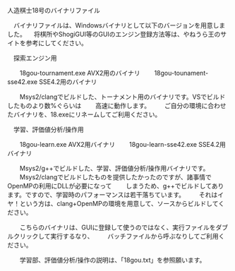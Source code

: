 人造棋士18号のバイナリファイル

　バイナリファイルは、Windowsバイナリとして以下のバージョンを用意しました。
　将棋所やShogiGUI等のGUIのエンジン登録方法等は、やねうら王のサイトを参考にしてください。

　探索エンジン用

　　18gou-tournament.exe		AVX2用のバイナリ
　　18gou-tounament-sse42.exe	SSE4.2用のバイナリ

　　Msys2/clangでビルドした、トーナメント用のバイナリです。VSでビルドしたものより数%ぐらいは
　　高速に動作します。
　　ご自分の環境に合わせたバイナリを、18.exeにリネームしてご利用ください。


　学習、評価値分析/操作用

　　18gou-learn.exe				AVX2用バイナリ
　　18gou-learn-sse42.exe		SSE4.2用バイナリ

　　Msys2/g++でビルドした、学習、評価値分析/操作用バイナリです。
　　Msys2/clangでビルドしたものを提供したかったのですが、諸事情でOpenMPの利用にDLLが必要になって
　　しまうため、g++でビルドしてあります。ですので、学習時のパフォーマンスは若干落ちています。
　　それはイヤ！という方は、clang+OpenMPの環境を用意して、ソースからビルドしてください。

　　こちらのバイナリは、GUIに登録して使うのではなく、実行ファイルをダブルクリックして実行するなり、
　　バッチファイルから呼ぶなりしてご利用ください。

　　学習部、評価値分析/操作の説明は、「18gou.txt」を参照願います。
